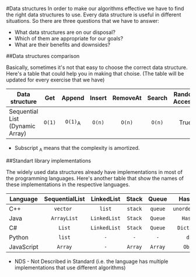 #Data structures
In order to make our algorithms effective we have to find the right data structures to use. Every data structure is useful in different situations. So there are three questions that we have to answer:
* What data structures are on our disposal?
* Which of them are appropriate for our goals?
* What are their benefits and downsides?

##Data structures comparison

Basically, sometimes it's not that easy to choose the correct data structure. Here's a table that could help you in making that choise. (The table will be updated for every exercise that we have)

| Data structure  | Get | Append | Insert | RemoveAt  | Search | Random Access? |
|-----------------|:---:|:------:|:------:|:---------:|:------:|:------:|
| Sequential List (Dynamic Array)  | `O(1)`  | `O(1)`<sub>A</sub> | `O(n)` | `O(n)` | `O(n)` | True |

* Subscript <sub>A</sub> means that the complexity is amortized.

##Standart library implementations

The widely used data structures already have implementations in most of the programming languages.
Here's another table that show the names of these implementations in the respective languages.

| Language  | SequentialList | LinkedList | Stack | Queue  | HashMap | Set | BST |
|-----------------|:---:|:------:|:------:|:---------:|:------:|:------:|:------:|
| C++ | `vector `  | `list` | `stack` | `queue` | `unordered_map` | `unordered_set` | `map` |
| Java | `ArrayList`  | `LinkedList` | `Stack` | `Queue` | `HashMap` | `HashSet` | `-` |
| C# | `List`  | `LinkedList` | `Stack` | `Queue` | `Dictionary` | `HashSet` | `SortedDictionary` |
| Python | `list`  | `-` | `-` | `-` | `dict` | `set` | `OrderedDict` |
| JavaScript | `Array`  | `-` | `Array` | `Array` | `Object` | `-` | `-` |

* NDS - Not Described in Standard (i.e. the language has multiple implementations that use different algorithms)
